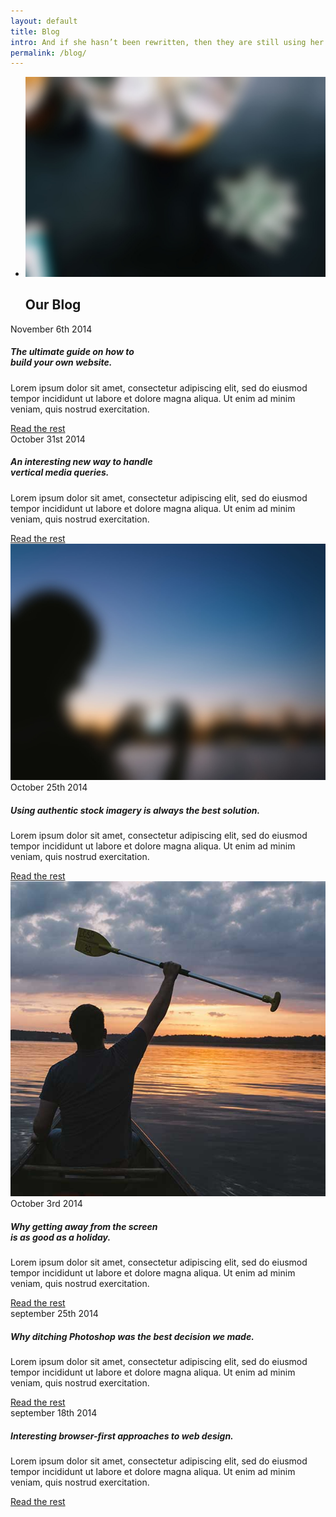 ```yaml
---
layout: default
title: Blog
intro: And if she hasn’t been rewritten, then they are still using her. Far far away, behind the word mountains, far from the countries Vokalia and Consonantia, there live the blind texts.
permalink: /blog/
---
```



<section class="hero-slider large-image short-header">
  <ul class="slides">
    <li>
      <div class="background-image-holder background-parallax">
        <img alt="Slide Background" class="background-image" src="img/hero17.jpg">
      </div>
      <div class="container vertical-align">
        <div class="row">
          <div class="col-sm-12 text-center">
            <h1 class="text-white">Our Blog</h1>
          </div>
        </div>
      </div><!--end of container--> 
    </li>
  </ul>
</section>
<section class="blog-snippets-1">
  <div class="container">
    <div class="row">
      <div class="col-md-4 col-sm-6">
        <div class="blog-snippet-1">
          <span class="date alt-font uppercase">November 6th 2014</span>
          <h5>The ultimate guide on how to<br> build your own website.</h5>
          <p>
            Lorem ipsum dolor sit amet, consectetur adipiscing elit, sed do eiusmod tempor incididunt ut labore et dolore magna aliqua. Ut enim ad minim veniam, quis nostrud exercitation.
          </p>
          <a class="text-link" href="#">Read the rest<i class="icon arrow_right"></i></a>
        </div>
      </div><!--end of individual blog snippet-->
      <div class="col-md-4 col-sm-6">
        <div class="blog-snippet-1">
          <span class="date alt-font uppercase">October 31st 2014</span>
          <h5>An interesting new way to handle<br> vertical media queries.</h5>
          <p>
            Lorem ipsum dolor sit amet, consectetur adipiscing elit, sed do eiusmod tempor incididunt ut labore et dolore magna aliqua. Ut enim ad minim veniam, quis nostrud exercitation.
          </p>
          <a class="text-link" href="#">Read the rest<i class="icon arrow_right"></i></a>
        </div>
      </div><!--end of individual blog snippet-->
      <div class="col-md-4 col-sm-6">
        <div class="blog-snippet-1 image-snippet overlay">
          <div class="background-image-holder">
            <img alt="Slide Background" class="background-image" src="img/hero24.jpg">
          </div>
          <span class="date alt-font uppercase">October 25th 2014</span>
          <h5>Using authentic stock imagery is always the best solution.</h5>
          <p>
            Lorem ipsum dolor sit amet, consectetur adipiscing elit, sed do eiusmod tempor incididunt ut labore et dolore magna aliqua. Ut enim ad minim veniam, quis nostrud exercitation.
          </p>
          <a class="text-link" href="#">Read the rest<i class="icon arrow_right"></i></a>
        </div>
      </div><div class="col-md-4 col-sm-6">
        <div class="blog-snippet-1 image-snippet overlay">
          <div class="background-image-holder">
            <img alt="Slide Background" class="background-image" src="img/blog-square1.jpg">
          </div>
          <span class="date alt-font uppercase">October 3rd 2014</span>
          <h5>Why getting away from the screen<br> is as good as a holiday.</h5>
          <p>
            Lorem ipsum dolor sit amet, consectetur adipiscing elit, sed do eiusmod tempor incididunt ut labore et dolore magna aliqua. Ut enim ad minim veniam, quis nostrud exercitation.
          </p>
          <a class="text-link" href="#">Read the rest<i class="icon arrow_right"></i></a>
        </div>
      </div><!--end of individual blog snippet-->
    <div class="col-md-4 col-sm-6">
        <div class="blog-snippet-1">
          <span class="date alt-font uppercase">september 25th 2014</span>
          <h5>Why ditching Photoshop was the best decision we made.</h5>
          <p>
            Lorem ipsum dolor sit amet, consectetur adipiscing elit, sed do eiusmod tempor incididunt ut labore et dolore magna aliqua. Ut enim ad minim veniam, quis nostrud exercitation.
          </p>
          <a class="text-link" href="#">Read the rest<i class="icon arrow_right"></i></a>
        </div>
      </div><div class="col-md-4 col-sm-6">
        <div class="blog-snippet-1">
          <span class="date alt-font uppercase">september 18th 2014</span>
          <h5>Interesting browser-first approaches to web design.</h5>
          <p>
            Lorem ipsum dolor sit amet, consectetur adipiscing elit, sed do eiusmod tempor incididunt ut labore et dolore magna aliqua. Ut enim ad minim veniam, quis nostrud exercitation.
          </p>
          <a class="text-link" href="#">Read the rest<i class="icon arrow_right"></i></a>
        </div>
      </div></div><!--end of row-->
  </div><!--end of container-->
</section>      